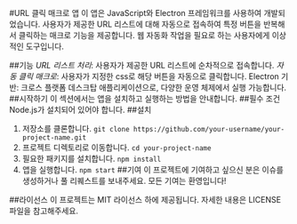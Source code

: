 #URL 클릭 매크로 앱
이 앱은 JavaScript와 Electron 프레임워크를 사용하여 개발되었습니다. 사용자가 제공한 URL 리스트에 대해 자동으로 접속하여 특정 버튼을 반복해서 클릭하는 매크로 기능을 제공합니다. 웹 자동화 작업을 필요로 하는 사용자에게 이상적인 도구입니다.

##기능
*URL 리스트 처리*: 사용자가 제공한 URL 리스트에 순차적으로 접속합니다.
*자동 클릭 매크로*: 사용자가 지정한 css로 해당 버튼을 자동으로 클릭합니다.
Electron 기반: 크로스 플랫폼 데스크탑 애플리케이션으로, 다양한 운영 체제에서 실행 가능합니다.
##시작하기
이 섹션에서는 앱을 설치하고 실행하는 방법을 안내합니다.
##필수 조건
Node.js가 설치되어 있어야 합니다.
##설치
1. 저장소를 클론합니다.
```git clone https://github.com/your-username/your-project-name.git```
2. 프로젝트 디렉토리로 이동합니다.
```cd your-project-name```
3. 필요한 패키지를 설치합니다.
```npm install```
4. 앱을 실행합니다.
```npm start```
##기여
이 프로젝트에 기여하고 싶으신 분은 이슈를 생성하거나 풀 리퀘스트를 보내주세요. 모든 기여는 환영입니다!

##라이선스
이 프로젝트는 MIT 라이선스 하에 제공됩니다. 자세한 내용은 LICENSE 파일을 참고해주세요.